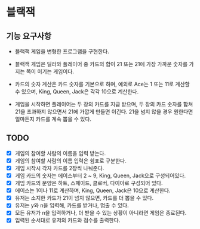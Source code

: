 # 블랙잭

## 기능 요구사항
- 블랙잭 게임을 변형한 프로그램을 구현한다. 
- 블랙잭 게임은 딜러와 플레이어 중 카드의 합이 21 또는 21에 가장 가까운 숫자를 가지는 쪽이 이기는 게임이다.

- 카드의 숫자 계산은 카드 숫자를 기본으로 하며, 예외로 Ace는 1 또는 11로 계산할 수 있으며, King, Queen, Jack은 각각 10으로 계산한다. 
- 게임을 시작하면 플레이어는 두 장의 카드를 지급 받으며, 두 장의 카드 숫자를 합쳐 21을 초과하지 않으면서 21에 가깝게 만들면 이긴다. 21을 넘지 않을 경우 원한다면 얼마든지 카드를 계속 뽑을 수 있다.

## TODO
- [x] 게임의 참여할 사람의 이름을 입력 받는다.
- [x] 게임의 참여할 사람의 이름 입력은 쉼표로 구분한다.
- [x] 게임 시작시 각자 카드를 2장씩 나눠준다.
- [x] 게임 카드의 숫자는 에이스부터 2 ~ 9, King, Queen, Jack으로 구성되어있다.
- [x] 게임 카드의 문양은 하트, 스페이드, 클로버, 다이아로 구성되어 있다.
- [x] 에이스는 1이나 11로 계산하며, King, Queen, Jack은 10으로 계산한다.
- [x] 유저는 소지한 카드가 21이 넘지 않으면, 카드를 더 뽑을 수 있다.
- [x] 유저는 y와 n을 입력해, 카드를 받거나, 멈출 수 있다.
- [x] 모든 유저가 n을 입력하거나, 더 받을 수 있는 상황이 아니라면 게임은 종료된다.
- [x] 입력된 순서대로 유저의 카드와 점수를 출력한다.